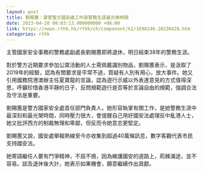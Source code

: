 ```yaml
---
layout: post
title: 劉賜蕙：掌管警方國安處工作是警務生涯最光榮時間
date: 2023-04-28 08:03:13.000000000 +08:00
link: https://news.rthk.hk/rthk/ch/component/k2/1698248-20230428.htm
categories: rthk
---
```


主管國家安全事務的警務處副處長劉賜蕙即將退休，明日結束38年的警務生涯。

對於警方近期要求參加公眾活動的人士需佩戴識別物品，劉賜蕙表示，是汲取了2019年的經驗，認為有關要求是平常不過，質疑有人別有用心，放大事件。她又引用國務院港澳辦主任夏寶龍的言論，認為遊行示威以外表達意見的方式值得深思，呼籲珍惜香港平靜的日子，反問規範遊行是否等於言論自由的規範，強調合法及守法是重要。

劉賜蕙是警方國家安全處首任部門負責人，她形容執掌有關工作，是她警務生涯中最深刻和最光榮時間，同時壓力很大，會提醒自己用好國安法處理反中亂港人士，她又批評西方的制裁無理和卑鄙，但反而令她意志更堅定。

劉賜蕙又說，國安處舉報熱線至今亦收集到超過40萬條訊息，數字客觀代表市民支持國安法。

她寄語繼任人要有鬥爭精神，不屈不撓，因為維護國安的道路上，荊棘滿途，並不容易。談及退休後大計，她表示如果機會，願意繼續作出貢獻。

